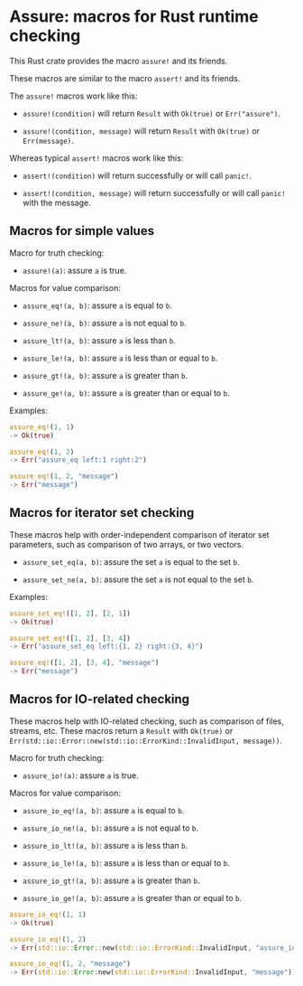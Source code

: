 # Assure: macros for Rust runtime checking

This Rust crate provides the macro `assure!` and its friends. 

These macros are similar to the macro `assert!` and its friends.

The `assure!` macros work like this:

* `assure!(condition)` will return `Result` with `Ok(true)` or `Err("assure")`.

* `assure!(condition, message)` will return `Result` with `Ok(true)` or `Err(message)`.

Whereas typical `assert!` macros work like this:

* `assert!(condition)` will return successfully or will call `panic!`.

* `assert!(condition, message)` will return successfully or will call `panic!` with the message.


## Macros for simple values

Macro for truth checking:

* `assure!(a)`: assure `a` is true.

Macros for value comparison:

* `assure_eq!(a, b)`: assure `a` is equal to `b`.

* `assure_ne!(a, b)`: assure `a` is not equal to `b`.

* `assure_lt!(a, b)`: assure `a` is less than `b`.

* `assure_le!(a, b)`: assure `a` is less than or equal to `b`.

* `assure_gt!(a, b)`: assure `a` is greater than `b`.

* `assure_ge!(a, b)`: assure `a` is greater than or equal to `b`.

Examples:

```rust
assure_eq!(1, 1) 
-> Ok(true)

assure_eq!(1, 2) 
-> Err("assure_eq left:1 right:2")

assure_eq!(1, 2, "message") 
-> Err("message")
```

## Macros for iterator set checking

These macros help with order-independent comparison of iterator set parameters, such as comparison of two arrays, or two vectors.

* `assure_set_eq(a, b)`: assure the set `a` is equal to the set `b`.

* `assure_set_ne(a, b)`: assure the set `a` is not equal to the set `b`.

Examples:

```rust
assure_set_eq!([1, 2], [2, 1]) 
-> Ok(true)

assure_set_eq!([1, 2], [3, 4]) 
-> Err("assure_set_eq left:{1, 2} right:{3, 4}")

assure_eq!([1, 2], [3, 4], "message") 
-> Err("message")
```


## Macros for IO-related checking

These macros help with IO-related checking, such as comparison of files, streams, etc. These macros return a `Result` with `Ok(true)` or `Err(std::io::Error::new(std::io::ErrorKind::InvalidInput, message))`.

Macro for truth checking:

* `assure_io!(a)`: assure `a` is true.

Macros for value comparison:

* `assure_io_eq!(a, b)`: assure `a` is equal to `b`.

* `assure_io_ne!(a, b)`: assure `a` is not equal to `b`.

* `assure_io_lt!(a, b)`: assure `a` is less than `b`.

* `assure_io_le!(a, b)`: assure `a` is less than or equal to `b`.

* `assure_io_gt!(a, b)`: assure `a` is greater than `b`.

* `assure_io_ge!(a, b)`: assure `a` is greater than or equal to `b`.

```rust
assure_io_eq!(1, 1) 
-> Ok(true)

assure_io_eq!(1, 2) 
-> Err(std::io::Error::new(std::io::ErrorKind::InvalidInput, "assure_io_eq left:1 right:2"))

assure_io_eq!(1, 2, "message")
-> Err(std::io::Error:new(std::io::ErrorKind::InvalidInput, "message"))
```
